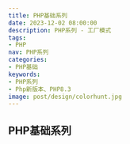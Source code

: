 ```yaml
---
title: PHP基础系列
date: 2023-12-02 08:00:00
description: PHP系列 - 工厂模式
tags:
- PHP
nav: PHP系列
categories:
- PHP基础
keywords:
- PHP系列
- Php新版本、PHP8.3
image: post/design/colorhunt.jpg
---
```


## PHP基础系列
